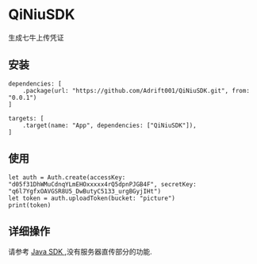 # QiNiuSDK

生成七牛上传凭证

## 安装

```
dependencies: [
    .package(url: "https://github.com/Adrift001/QiNiuSDK.git", from: "0.0.1")
]
```

```
targets: [
    .target(name: "App", dependencies: ["QiNiuSDK"]),
]
```

## 使用 

```
let auth = Auth.create(accessKey: "d05f31DhWMuCdnqYLmEHOxxxxx4rQ5dpnPJGB4F", secretKey: "q6l7YgfxOAVGSR8U5_DwButyC5133_urgBGyjIHt")
let token = auth.uploadToken(bucket: "picture")
print(token)
```

## 详细操作

请参考 [Java SDK
](https://developer.qiniu.com/kodo/sdk/1239/java#pfop-uptoken) ,没有服务器直传部分的功能.
